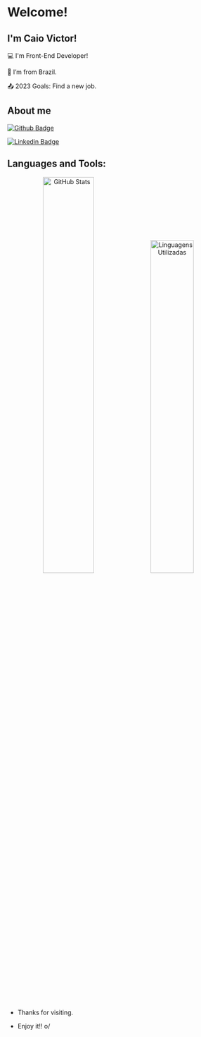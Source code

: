 # Welcome!

 

## I'm Caio Victor!

 

:computer: I'm Front-End Developer!

:house_with_garden: I’m from Brazil.

:outbox_tray: 2023 Goals: Find a new job.

 

## About me

[![Github Badge](https://img.shields.io/badge/-Github-000?style=flat-square&logo=Github&logoColor=white&link=https://github.com/CaioVictor3)](https://github.com/CaioVictor3)

[![Linkedin Badge](https://img.shields.io/badge/-LinkedIn-blue?style=flat-square&logo=Linkedin&logoColor=white&link=https://www.linkedin.com/in/caio-arantes/)](https://www.linkedin.com/in/caio-arantes/)

## Languages and Tools:

<div align="center">
  <img src="https://github-readme-stats.vercel.app/api/?username=CaioVictor3&show_icons=true&theme=dark" alt="GitHub Stats" width="48%">
  <img src="https://github-readme-stats.vercel.app/api/top-langs/?username=CaioVictor3&layout=compact&theme=dark" alt="Linguagens Utilizadas" width="44%">
</div>

- Thanks for visiting.

- Enjoy it!! o/
